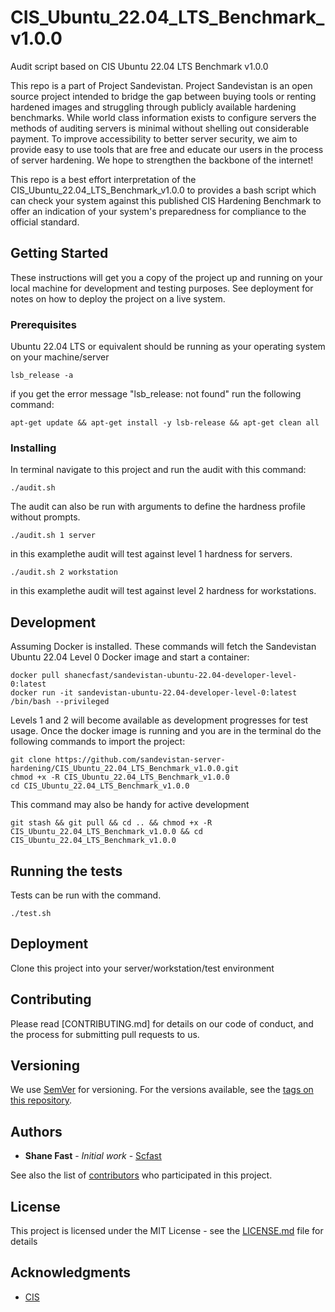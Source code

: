 # CIS_Ubuntu_22.04_LTS_Benchmark_v1.0.0

Audit script based on CIS Ubuntu 22.04 LTS Benchmark v1.0.0

This repo is a part of Project Sandevistan. Project Sandevistan is an open source project intended to bridge the gap between buying tools or renting hardened images and struggling through publicly available hardening benchmarks. While world class information exists to configure servers the methods of auditing servers is minimal without shelling out considerable payment. To improve accessibility to better server security, we aim to provide easy to use tools that are free and educate our users in the process of server hardening. We hope to strengthen the backbone of the internet! 

This repo is a best effort interpretation of the CIS_Ubuntu_22.04_LTS_Benchmark_v1.0.0 to provides a bash script which can check your system against this published CIS Hardening Benchmark to offer an indication of your system's preparedness for compliance to the official standard.


## Getting Started

These instructions will get you a copy of the project up and running on your local machine for development and testing purposes. See deployment for notes on how to deploy the project on a live system.


### Prerequisites

Ubuntu 22.04 LTS or equivalent should be running as your operating system on your machine/server

```
lsb_release -a
```

if you get the error message "lsb_release: not found" run the following command:
```
apt-get update && apt-get install -y lsb-release && apt-get clean all
```

### Installing

In terminal navigate to this project and run the audit with this command:

```
./audit.sh

```

The audit can also be run with arguments to define the hardness profile without prompts.

```
./audit.sh 1 server
```

in this examplethe audit will test against level 1 hardness for servers.

```
./audit.sh 2 workstation
```

in this examplethe audit will test against level 2 hardness for workstations.

## Development

Assuming Docker is installed. These commands will fetch the Sandevistan Ubuntu 22.04 Level 0 Docker image and start a container:

```
docker pull shanecfast/sandevistan-ubuntu-22.04-developer-level-0:latest
docker run -it sandevistan-ubuntu-22.04-developer-level-0:latest /bin/bash --privileged
```
Levels 1 and 2 will become available as development progresses for test usage. Once the docker image is running and you are in the terminal do the following commands to import the project:

```
git clone https://github.com/sandevistan-server-hardening/CIS_Ubuntu_22.04_LTS_Benchmark_v1.0.0.git
chmod +x -R CIS_Ubuntu_22.04_LTS_Benchmark_v1.0.0
cd CIS_Ubuntu_22.04_LTS_Benchmark_v1.0.0
```

This command may also be handy for active development
```
git stash && git pull && cd .. && chmod +x -R CIS_Ubuntu_22.04_LTS_Benchmark_v1.0.0 && cd CIS_Ubuntu_22.04_LTS_Benchmark_v1.0.0
```

## Running the tests

Tests can be run with the command.

```
./test.sh
```

## Deployment

Clone this project into your server/workstation/test environment


## Contributing

Please read [CONTRIBUTING.md] for details on our code of conduct, and the process for submitting pull requests to us.

## Versioning

We use [SemVer](http://semver.org/) for versioning. For the versions available, see the [tags on this repository](https://github.com/your/project/tags). 

## Authors

* **Shane Fast** - *Initial work* - [Scfast](https://github.com/scfast)

See also the list of [contributors](https://github.com/sandevistan-server-hardening/CIS_Ubuntu_22.04_LTS_Benchmark_v1.0.0/graphs/contributors) who participated in this project.

## License

This project is licensed under the MIT License - see the [LICENSE.md](LICENSE.md) file for details

## Acknowledgments

* [CIS](https://www.cisecurity.org/)